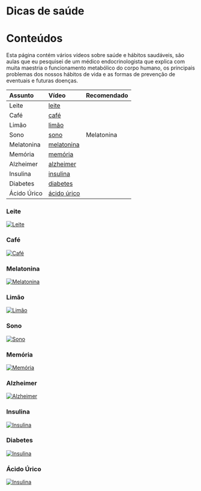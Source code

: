 # Dicas de saúde

# Conteúdos

Esta página contém vários vídeos sobre saúde e hábitos saudáveis, são aulas que eu pesquisei de um médico endocrinologista que explica com muita maestria o funcionamento metabólico do corpo humano, os principais problemas dos nossos hábitos de vida e as formas de prevenção de eventuais e futuras doenças.

| Assunto     | Vídeo                       | Recomendado |
| :---------- | :-------------------------- | ----------- |
| Leite       | [leite](#leite)             |             |
| Café        | [café](#café)               |             |
| Limão       | [limão](#limão)             |             |
| Sono        | [sono](#sono)               | Melatonina  |
| Melatonina  | [melatonina](#melatonina)   |             |
| Memória     | [memória](#memória)         |             |
| Alzheimer   | [alzheimer](#alzheimer)     |             |
| Insulina    | [insulina](#insulina)       |             |
| Diabetes    | [diabetes](#diabetes)       |             |
| Ácido Úrico | [ácido úrico](#ácido-úrico) |             |

### Leite

[![Leite](http://img.youtube.com/vi/R7J3uC2aULs/0.jpg)](http://www.youtube.com/watch?v=R7J3uC2aULs)

### Café

[![Café](http://img.youtube.com/vi/kugvtSuE17k/0.jpg)](http://www.youtube.com/watch?v=kugvtSuE17k)

### Melatonina

[![Melatonina](http://img.youtube.com/vi/-dIfSJMwXYc/0.jpg)](http://www.youtube.com/watch?v=-dIfSJMwXYc)

### Limão

[![Limão](http://img.youtube.com/vi/TjbDWe8dpBk/0.jpg)](http://www.youtube.com/watch?v=TjbDWe8dpBk)

### Sono

[![Sono](http://img.youtube.com/vi/RxBgP5KgLAI/0.jpg)](http://www.youtube.com/watch?v=RxBgP5KgLAI)

### Memória

[![Memória](http://img.youtube.com/vi/07qDno5Xe2s/0.jpg)](http://www.youtube.com/watch?v=07qDno5Xe2s)

### Alzheimer

[![Alzheimer](http://img.youtube.com/vi/i8Joowl65rM/0.jpg)](http://www.youtube.com/watch?v=i8Joowl65rM)

### Insulina

[![Insulina](http://img.youtube.com/vi/8Q9O6rd4bE8/0.jpg)](http://www.youtube.com/watch?v=8Q9O6rd4bE8)

### Diabetes

[![Insulina](http://img.youtube.com/vi/hn_mAbpBFUU/0.jpg)](http://www.youtube.com/watch?v=hn_mAbpBFUU)

### Ácido Úrico

[![Insulina](http://img.youtube.com/vi/kOQ2qfBgxNM/0.jpg)](http://www.youtube.com/watch?v=kOQ2qfBgxNM)
